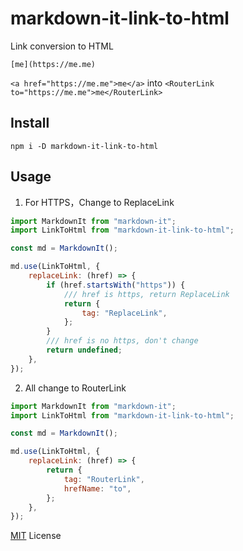 # markdown-it-link-to-html

Link conversion to HTML

`[me](https://me.me)`

`<a href="https://me.me">me</a>` into `<RouterLink to="https://me.me">me</RouterLink>`

## Install

```
npm i -D markdown-it-link-to-html
```

## Usage

1. For HTTPS，Change to ReplaceLink

```js
import MarkdownIt from "markdown-it";
import LinkToHtml from "markdown-it-link-to-html";

const md = MarkdownIt();

md.use(LinkToHtml, {
    replaceLink: (href) => {
        if (href.startsWith("https")) {
            /// href is https, return ReplaceLink
            return {
                tag: "ReplaceLink",
            };
        }
        /// href is no https, don't change
        return undefined;
    },
});
```

2. All change to RouterLink

```js
import MarkdownIt from "markdown-it";
import LinkToHtml from "markdown-it-link-to-html";

const md = MarkdownIt();

md.use(LinkToHtml, {
    replaceLink: (href) => {
        return {
            tag: "RouterLink",
            hrefName: "to",
        };
    },
});
```

[MIT](./LICENSE) License
